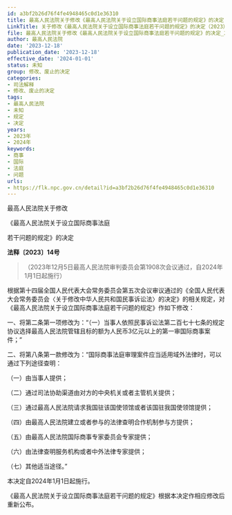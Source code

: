 ```yaml
---
id: a3bf2b26d76f4fe4948465c0d1e36310
title: 最高人民法院关于修改《最高人民法院关于设立国际商事法庭若干问题的规定》的决定
LinkTitle: 关于修改《最高人民法院关于设立国际商事法庭若干问题的规定》的决定（2023）
file: 最高人民法院关于修改《最高人民法院关于设立国际商事法庭若干问题的规定》的决定_20231218_a3bf2b26d76f4fe4948465c0d1e36310.docx
author: 最高人民法院
date: '2023-12-18'
publication_date: '2023-12-18'
effective_date: '2024-01-01'
status: 未知
group: 修改、废止的决定
categories:
- 司法解释
- 修改、废止的决定
tags:
- 最高人民法院
- 未知
- 规定
- 决定
years:
- 2023年
- 2024年
keywords:
- 商事
- 国际
- 法庭
- 问题
urls:
- https://flk.npc.gov.cn/detail?id=a3bf2b26d76f4fe4948465c0d1e36310
---
```


最高人民法院关于修改

《最高人民法院关于设立国际商事法庭

若干问题的规定》的决定

**法释〔2023〕14号**

> （2023年12月5日最高人民法院审判委员会第1908次会议通过，自2024年1月1日起施行）

根据第十四届全国人民代表大会常务委员会第五次会议审议通过的《全国人民代表大会常务委员会〈关于修改中华人民共和国民事诉讼法〉的决定》的相关规定，对《最高人民法院关于设立国际商事法庭若干问题的规定》作如下修改：

一、将第二条第一项修改为：“（一）当事人依照民事诉讼法第二百七十七条的规定协议选择最高人民法院管辖且标的额为人民币3亿元以上的第一审国际商事案件；”

二、将第八条第一款修改为：“国际商事法庭审理案件应当适用域外法律时，可以通过下列途径查明：

（一）由当事人提供；

（二）通过司法协助渠道由对方的中央机关或者主管机关提供；

（三）通过最高人民法院请求我国驻该国使领馆或者该国驻我国使领馆提供；

（四）由最高人民法院建立或者参与的法律查明合作机制参与方提供；

（五）由最高人民法院国际商事专家委员会专家提供；

（六）由法律查明服务机构或者中外法律专家提供；

（七）其他适当途径。”

本决定自2024年1月1日起施行。

《最高人民法院关于设立国际商事法庭若干问题的规定》根据本决定作相应修改后重新公布。
